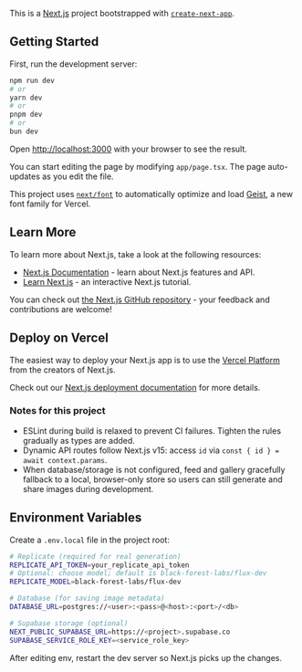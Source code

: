 This is a [Next.js](https://nextjs.org) project bootstrapped with [`create-next-app`](https://nextjs.org/docs/app/api-reference/cli/create-next-app).

## Getting Started

First, run the development server:

```bash
npm run dev
# or
yarn dev
# or
pnpm dev
# or
bun dev
```

Open [http://localhost:3000](http://localhost:3000) with your browser to see the result.

You can start editing the page by modifying `app/page.tsx`. The page auto-updates as you edit the file.

This project uses [`next/font`](https://nextjs.org/docs/app/building-your-application/optimizing/fonts) to automatically optimize and load [Geist](https://vercel.com/font), a new font family for Vercel.

## Learn More

To learn more about Next.js, take a look at the following resources:

- [Next.js Documentation](https://nextjs.org/docs) - learn about Next.js features and API.
- [Learn Next.js](https://nextjs.org/learn) - an interactive Next.js tutorial.

You can check out [the Next.js GitHub repository](https://github.com/vercel/next.js) - your feedback and contributions are welcome!

## Deploy on Vercel

The easiest way to deploy your Next.js app is to use the [Vercel Platform](https://vercel.com/new?utm_medium=default-template&filter=next.js&utm_source=create-next-app&utm_campaign=create-next-app-readme) from the creators of Next.js.

Check out our [Next.js deployment documentation](https://nextjs.org/docs/app/building-your-application/deploying) for more details.

### Notes for this project

- ESLint during build is relaxed to prevent CI failures. Tighten the rules gradually as types are added.
- Dynamic API routes follow Next.js v15: access `id` via `const { id } = await context.params`.
- When database/storage is not configured, feed and gallery gracefully fallback to a local, browser-only store so users can still generate and share images during development.

## Environment Variables

Create a `.env.local` file in the project root:

```bash
# Replicate (required for real generation)
REPLICATE_API_TOKEN=your_replicate_api_token
# Optional: choose model; default is black-forest-labs/flux-dev
REPLICATE_MODEL=black-forest-labs/flux-dev

# Database (for saving image metadata)
DATABASE_URL=postgres://<user>:<pass>@<host>:<port>/<db>

# Supabase storage (optional)
NEXT_PUBLIC_SUPABASE_URL=https://<project>.supabase.co
SUPABASE_SERVICE_ROLE_KEY=<service_role_key>
```

After editing env, restart the dev server so Next.js picks up the changes.
